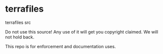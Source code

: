 # terrafiles
terrafiles src

Do not use this source! Any use of it will get you copyright claimed. We will not hold back.

This repo is for enforcement and documentation uses.
